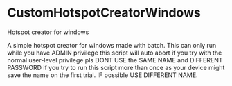 # CustomHotspotCreatorWindows
Hotspot creator for windows

A simple hotspot creator for windows made with batch. This can only run while you have ADMIN privilege this script will auto abort
if you try with the normal user-level privilege pls DONT USE the SAME NAME and DIFFERENT PASSWORD
if you try to run this script more than once as your device might save the name on the first trial.
IF possible USE DIFFERENT NAME.
